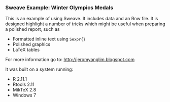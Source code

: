 
### Sweave Example: Winter Olympics Medals

This is an example of using Sweave.
It includes data and an Rnw file.
It is designed highlight a number of tricks which might be useful
when preparing a polished report, such as

* Formatted inline text using `Sexpr{}`
* Polished graphics
* LaTeX tables

For more information go to:
<http://jeromyanglim.blogspot.com>


It was built on a system running:

* R 2.11.1
* Rtools 2.11
* MikTeX 2.8
* Windows 7

